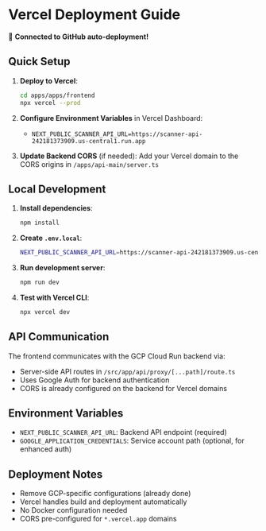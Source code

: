 # Vercel Deployment Guide

🚀 **Connected to GitHub auto-deployment!**

## Quick Setup

1. **Deploy to Vercel**:
   ```bash
   cd apps/apps/frontend
   npx vercel --prod
   ```

2. **Configure Environment Variables** in Vercel Dashboard:
   - `NEXT_PUBLIC_SCANNER_API_URL=https://scanner-api-242181373909.us-central1.run.app`

3. **Update Backend CORS** (if needed):
   Add your Vercel domain to the CORS origins in `/apps/api-main/server.ts`

## Local Development

1. **Install dependencies**:
   ```bash
   npm install
   ```

2. **Create `.env.local`**:
   ```bash
   NEXT_PUBLIC_SCANNER_API_URL=https://scanner-api-242181373909.us-central1.run.app
   ```

3. **Run development server**:
   ```bash
   npm run dev
   ```

4. **Test with Vercel CLI**:
   ```bash
   npx vercel dev
   ```

## API Communication

The frontend communicates with the GCP Cloud Run backend via:
- Server-side API routes in `/src/app/api/proxy/[...path]/route.ts`
- Uses Google Auth for backend authentication
- CORS is already configured on the backend for Vercel domains

## Environment Variables

- `NEXT_PUBLIC_SCANNER_API_URL`: Backend API endpoint (required)
- `GOOGLE_APPLICATION_CREDENTIALS`: Service account path (optional, for enhanced auth)

## Deployment Notes

- Remove GCP-specific configurations (already done)
- Vercel handles build and deployment automatically
- No Docker configuration needed
- CORS pre-configured for `*.vercel.app` domains